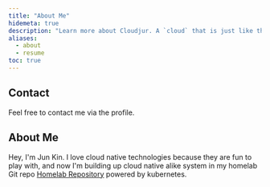 ```yaml
---
title: "About Me"
hidemeta: true
description: "Learn more about Cloudjur. A `cloud` that is just like that."
aliases:
  - about
  - resume
toc: true
---
```

## Contact
Feel free to contact me via the profile.

## About Me
Hey, I'm Jun Kin. I love cloud native technologies because they are fun to play with, and now I'm building up cloud native alike system in my homelab Git repo [Homelab Repository](https://github.com/chaijunkin/home-ops) powered by kubernetes.
